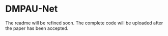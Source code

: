 # DMPAU-Net

The readme will be refined soon. 
The complete code will be uploaded after the paper has been accepted.
